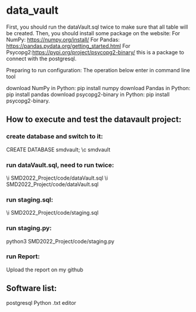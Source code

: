 # data_vault
First, you should run the dataVault.sql twice to make sure that all table will be created.
Then, you should install some package on the website:
For NumPy: https://numpy.org/install/
For Pandas: https://pandas.pydata.org/getting_started.html
For Psycopg2:https://pypi.org/project/psycopg2-binary/ this is a package to connect with the postgresql.


Preparing to run configuration: The operation below enter in command line tool

download NumPy in Python: pip install numpy 
download Pandas in Python: pip install pandas
download psycopg2-binary in Python: pip install psycopg2-binary.

## How to execute and test the datavault project:

### create database and switch to it:
CREATE DATABASE smdvault;
\c smdvault

### run dataVault.sql, need to run twice:
\i SMD2022_Project/code/dataVault.sql
\i SMD2022_Project/code/dataVault.sql

### run staging.sql:
\i SMD2022_Project/code/staging.sql

### run staging.py:
python3 SMD2022_Project/code/staging.py

### run Report:
Upload the report on my github

## Software list:
postgresql
Python .txt editor
